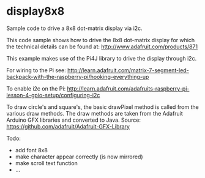 display8x8
==========

Sample code to drive a 8x8 dot-matrix display via i2c. 

This code sample shows how to drive the 8x8 dot-matrix display for which the technical details can be found at: http://www.adafruit.com/products/871

This example makes use of the Pi4J library to drive the display through i2c.

For wiring to the Pi see: 
http://learn.adafruit.com/matrix-7-segment-led-backpack-with-the-raspberry-pi/hooking-everything-up

To enable i2c on the Pi:
http://learn.adafruit.com/adafruits-raspberry-pi-lesson-4-gpio-setup/configuring-i2c

To draw circle's and square's, the basic drawPixel method is called from the various draw methods. The draw methods are taken from the Adafruit Arduino GFX libraries and converted to Java. Source: https://github.com/adafruit/Adafruit-GFX-Library

Todo: 
- add font 8x8 
- make character appear correctly (is now mirrored)
- make scroll text function
- ...
